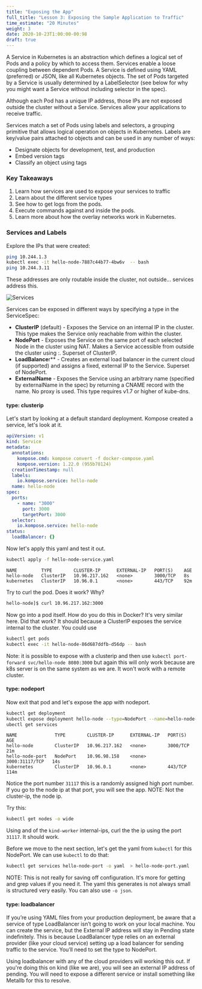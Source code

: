 ```yaml
---
title: "Exposing the App"
full_title: "Lesson 3: Exposing the Sample Application to Traffic"
time_estimate: "20 Minutes"
weight: 3
date: 2020-10-23T1:00:00-00:98
draft: true
---
```


A Service in Kubernetes is an abstraction which defines a logical set of Pods and a policy by which to access them. Services enable a loose coupling between dependent Pods. A Service is defined using YAML (preferred) or JSON, like all Kubernetes objects. The set of Pods targeted by a Service is usually determined by a LabelSelector (see below for why you might want a Service without including selector in the spec).

Although each Pod has a unique IP address, those IPs are not exposed outside the cluster without a Service. Services allow your applications to receive traffic. 

Services match a set of Pods using labels and selectors, a grouping primitive that allows logical operation on objects in Kubernetes. Labels are key/value pairs attached to objects and can be used in any number of ways:
* Designate objects for development, test, and production
* Embed version tags
* Classify an object using tags


### Key Takeaways
1. Learn how services are used to expose your services to traffic
1. Learn about the different service types
1. See how to get logs from the pods.
1. Execute commands against and inside the pods.
1. Learn more about how the overlay networks work in Kubernetes.

### Services and Labels

Explore the IPs that were created:
```bash
ping 10.244.1.3
kubectl exec -it hello-node-7887c44b77-4bw6v  -- bash
ping 10.244.3.11
```
These addresses are only routable inside the cluster, not outside... services address this.

![Services](/getting_started_with_k8s/images/lesson3/services.svg)

Services can be exposed in different ways by specifying a type in the ServiceSpec:

* **ClusterIP** (default) - Exposes the Service on an internal IP in the cluster. This type makes the Service only reachable from within the cluster.
* **NodePort** - Exposes the Service on the same port of each selected Node in the cluster using NAT. Makes a Service accessible from outside the cluster using <NodeIP>:<NodePort>. Superset of ClusterIP.
* **LoadBalance**r** - Creates an external load balancer in the current cloud (if supported) and assigns a fixed, external IP to the Service. Superset of NodePort.
* **ExternalName** - Exposes the Service using an arbitrary name (specified by externalName in the spec) by returning a CNAME record with the name. No proxy is used. This type requires v1.7 or higher of kube-dns.

#### type: clusterip

Let's start by looking at a default standard deployment. Kompose created a service, let's look at it.
```yaml
apiVersion: v1
kind: Service
metadata:
  annotations:
    kompose.cmd: kompose convert -f docker-compose.yaml
    kompose.version: 1.22.0 (955b78124)
  creationTimestamp: null
  labels:
    io.kompose.service: hello-node
  name: hello-node
spec:
  ports:
    - name: "3000"
      port: 3000
      targetPort: 3000
  selector:
    io.kompose.service: hello-node
status:
  loadBalancer: {}
```

Now let's apply this yaml and test it out.
```bash
kubectl apply -f hello-node-service.yaml
```
```
NAME         TYPE        CLUSTER-IP      EXTERNAL-IP   PORT(S)    AGE
hello-node   ClusterIP   10.96.217.162   <none>        3000/TCP   8s
kubernetes   ClusterIP   10.96.0.1       <none>        443/TCP    92m
```

Try to curl the pod. Does it work? Why?
```bash
hello-node]$ curl 10.96.217.162:3000
``` 

Now go into a pod itself. How do you do this in Docker? It's very similar here. Did that work? It should because a ClusterIP exposes the service internal to the cluster. You could use
```bash
kubectl get pods
kubectl exec -it hello-node-86d687ddfb-d56dp -- bash
```

Note: it is possible to expose with a clusterip and then use `kubectl port-forward svc/hello-node 8080:3000` but again this will only work because are k8s server is on the same system as we are. It won't work with a remote cluster.


#### type: nodeport
Now exit that pod and let's expose the app with nodeport.
```bash
kubectl get deployment
kubectl expose deployment hello-node --type=NodePort --name=hello-node-port
ubectl get services
```
```
NAME              TYPE        CLUSTER-IP      EXTERNAL-IP   PORT(S)          AGE
hello-node        ClusterIP   10.96.217.162   <none>        3000/TCP         21m
hello-node-port   NodePort    10.96.98.158    <none>        3000:31117/TCP   14s
kubernetes        ClusterIP   10.96.0.1       <none>        443/TCP          114m
```
Notice the port number `31117` this is a randomly assigned high port number. If you go to the node ip at that port, you will see the app. NOTE: Not the cluster-ip, the node ip.

Try this:
```bash
kubectl get nodes -o wide
```
Using and of the `kind-worker` internal-ips, curl the the ip using the port `31117`. It should work.

Before we move to the next section, let's get the yaml from `kubectl` for this NodePort. We can use `kubectl` to do that:
```bash
kubectl get services hello-node-port -o yaml  > hello-node-port.yaml
```

NOTE: This is not really for saving off configuration. It's more for getting and grep values if you need it. The yaml this generates is not always small is structured very easily. You can also use `-o json`.


#### type: loadbalancer

If you’re using YAML files from your production deployment, be aware that a service of type LoadBalancer isn’t going to work on your local machine. You can create the service, but the External IP address will stay in Pending state indefinitely. This is because LoadBalancer type relies on an external provider (like your cloud service) setting up a load balancer for sending traffic to the service. You’ll need to set the type to NodePort.

Using loadbalancer with any of the cloud providers will working this out. If you're doing this on kind (like we are), you will see an external IP address of pending. You will need to expose a different service or install something like Metallb for this to resolve.

